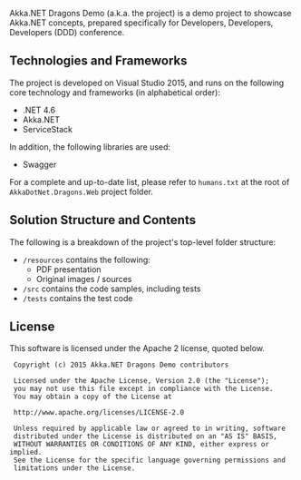 Akka.NET Dragons Demo (a.k.a. the project) is a demo project to showcase Akka.NET concepts, prepared specifically for Developers, Developers, Developers (DDD) conference.

Technologies and Frameworks
---------------------------
The project is developed on Visual Studio 2015, and runs on the following core technology and frameworks (in alphabetical order):
  
 * .NET 4.6
 * Akka.NET 
 * ServiceStack

In addition, the following libraries are used:

 * Swagger

For a complete and up-to-date list, please refer to `humans.txt` at the root of `AkkaDotNet.Dragons.Web` project folder.

Solution Structure and Contents
-------------------------------
The following is a breakdown of the project's top-level folder structure:

  * `/resources` contains the following:
    * PDF presentation
    * Original images / sources
  * `/src` contains the code samples, including tests
  * `/tests` contains the test code

License
-------
This software is licensed under the Apache 2 license, quoted below.

     Copyright (c) 2015 Akka.NET Dragons Demo contributors

     Licensed under the Apache License, Version 2.0 (the "License");
     you may not use this file except in compliance with the License.
     You may obtain a copy of the License at

     http://www.apache.org/licenses/LICENSE-2.0

     Unless required by applicable law or agreed to in writing, software
     distributed under the License is distributed on an "AS IS" BASIS,
     WITHOUT WARRANTIES OR CONDITIONS OF ANY KIND, either express or implied.
     See the License for the specific language governing permissions and
     limitations under the License.